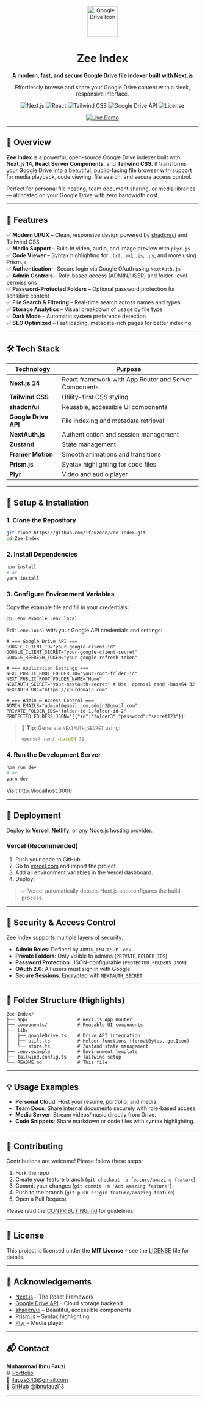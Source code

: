 <!-- README.md -->
<!-- Project: Zee Index - Google Drive Indexer -->
<!-- Author: Muhammad Ibnu Fauzi -->
<!-- Created: 2025 -->

<div align="center">
  <img src="https://seekicon.com/free-icon-download/google-drive_10.svg" alt="Google Drive Icon" width="80" />
  <h1>Zee Index</h1>
  <p><strong>A modern, fast, and secure Google Drive file indexer built with Next.js</strong></p>
  <p>Effortlessly browse and share your Google Drive content with a sleek, responsive interface.</p>
  
  ![Next.js](https://img.shields.io/badge/Next.js-14-blue?logo=next.js&logoColor=white)
  ![React](https://img.shields.io/badge/React-18-%2361DAFB?logo=react&logoColor=white)
  ![Tailwind CSS](https://img.shields.io/badge/Tailwind_CSS-3.4-%2338B2AC?logo=tailwind-css&logoColor=white)
  ![Google Drive API](https://img.shields.io/badge/API-Google_Drive-%234285F4?logo=google-drive&logoColor=white)
  ![License](https://img.shields.io/github/license/ibnufauzi13/Zee-Index?color=blue)

  [![Live Demo](https://img.shields.io/badge/Live_Demo-%F0%9F%9A%80-green?style=for-the-badge)](https://zee-index.vercel.app/)
</div>

---

## 📌 Overview

**Zee Index** is a powerful, open-source Google Drive indexer built with **Next.js 14**, **React Server Components**, and **Tailwind CSS**. It transforms your Google Drive into a beautiful, public-facing file browser with support for media playback, code viewing, file search, and secure access control.

Perfect for personal file hosting, team document sharing, or media libraries — all hosted on your Google Drive with zero bandwidth cost.

---

## 🌟 Features

✅ **Modern UI/UX** – Clean, responsive design powered by [shadcn/ui](https://ui.shadcn.com) and Tailwind CSS  
✅ **Media Support** – Built-in video, audio, and image preview with `plyr.js`  
✅ **Code Viewer** – Syntax highlighting for `.txt`, `.md`, `.js`, `.py`, and more using Prism.js  
✅ **Authentication** – Secure login via Google OAuth using `NextAuth.js`  
✅ **Admin Controls** – Role-based access (ADMIN/USER) and folder-level permissions  
✅ **Password-Protected Folders** – Optional password protection for sensitive content  
✅ **File Search & Filtering** – Real-time search across names and types  
✅ **Storage Analytics** – Visual breakdown of usage by file type  
✅ **Dark Mode** – Automatic system preference detection  
✅ **SEO Optimized** – Fast loading, metadata-rich pages for better indexing  

---

## 🛠️ Tech Stack

| Technology       | Purpose |
|------------------|--------|
| **Next.js 14**   | React framework with App Router and Server Components |
| **Tailwind CSS** | Utility-first CSS styling |
| **shadcn/ui**    | Reusable, accessible UI components |
| **Google Drive API** | File indexing and metadata retrieval |
| **NextAuth.js**  | Authentication and session management |
| **Zustand**      | State management |
| **Framer Motion**| Smooth animations and transitions |
| **Prism.js**     | Syntax highlighting for code files |
| **Plyr**         | Video and audio player |

---

## 🔧 Setup & Installation

### 1. Clone the Repository

```bash
git clone https://github.com/ifauzeee/Zee-Index.git
cd Zee-Index
```

### 2. Install Dependencies

```bash
npm install
# or
yarn install
```

### 3. Configure Environment Variables

Copy the example file and fill in your credentials:

```bash
cp .env.example .env.local
```

Edit `.env.local` with your Google API credentials and settings:

```env
# === Google Drive API ===
GOOGLE_CLIENT_ID="your-google-client-id"
GOOGLE_CLIENT_SECRET="your-google-client-secret"
GOOGLE_REFRESH_TOKEN="your-google-refresh-token"

# === Application Settings ===
NEXT_PUBLIC_ROOT_FOLDER_ID="your-root-folder-id"
NEXT_PUBLIC_ROOT_FOLDER_NAME="Home"
NEXTAUTH_SECRET="your-nextauth-secret" # Use: openssl rand -base64 32
NEXTAUTH_URL="https://yourdomain.com"

# === Admin & Access Control ===
ADMIN_EMAILS="admin1@gmail.com,admin2@gmail.com"
PRIVATE_FOLDER_IDS="folder-id-1,folder-id-2"
PROTECTED_FOLDERS_JSON='[{"id":"folder3","password":"secret123"}]'
```

> 🔐 **Tip**: Generate `NEXTAUTH_SECRET` using:
> ```bash
> openssl rand -base64 32
> ```

### 4. Run the Development Server

```bash
npm run dev
# or
yarn dev
```

Visit [http://localhost:3000](http://localhost:3000)

---

## 🚀 Deployment

Deploy to **Vercel**, **Netlify**, or any Node.js hosting provider.

### Vercel (Recommended)

1. Push your code to GitHub.
2. Go to [vercel.com](https://vercel.com) and import the project.
3. Add all environment variables in the Vercel dashboard.
4. Deploy!

> ✅ Vercel automatically detects Next.js and configures the build process.

---

## 🔐 Security & Access Control

Zee Index supports multiple layers of security:

- **Admin Roles**: Defined by `ADMIN_EMAILS` in `.env`
- **Private Folders**: Only visible to admins (`PRIVATE_FOLDER_IDS`)
- **Password Protection**: JSON-configurable (`PROTECTED_FOLDERS_JSON`)
- **OAuth 2.0**: All users must sign in with Google
- **Secure Sessions**: Encrypted with `NEXTAUTH_SECRET`

---

## 📁 Folder Structure (Highlights)

```
Zee-Index/
├── app/                  # Next.js App Router
├── components/           # Reusable UI components
├── lib/
│   ├── googleDrive.ts    # Drive API integration
│   ├── utils.ts          # Helper functions (formatBytes, getIcon)
│   └── store.ts          # Zustand state management
├── .env.example          # Environment template
├── tailwind.config.ts    # Tailwind setup
└── README.md             # This file
```

---

## 💡 Usage Examples

- **Personal Cloud**: Host your resume, portfolio, and media.
- **Team Docs**: Share internal documents securely with role-based access.
- **Media Server**: Stream videos/music directly from Drive.
- **Code Snippets**: Share markdown or code files with syntax highlighting.

---

## 🤝 Contributing

Contributions are welcome! Please follow these steps:

1. Fork the repo
2. Create your feature branch (`git checkout -b feature/amazing-feature`)
3. Commit your changes (`git commit -m 'Add amazing feature'`)
4. Push to the branch (`git push origin feature/amazing-feature`)
5. Open a Pull Request

Please read the [CONTRIBUTING.md](CONTRIBUTING.md) for guidelines.

---

## 📄 License

This project is licensed under the **MIT License** – see the [LICENSE](LICENSE) file for details.

---

## 🙏 Acknowledgements

- [Next.js](https://nextjs.org) – The React Framework
- [Google Drive API](https://developers.google.com/drive) – Cloud storage backend
- [shadcn/ui](https://ui.shadcn.com) – Beautiful, accessible components
- [Prism.js](https://prismjs.com) – Syntax highlighting
- [Plyr](https://plyr.io) – Media player

---

## 📬 Contact

**Muhammad Ibnu Fauzi**  
🌐 [Portfolio](https://ifauzeee.vercel.app/)  
📧 ifauze343@gmail.com  
🐙 [GitHub @ibnufauzi13](https://github.com/ifauzeee)

---